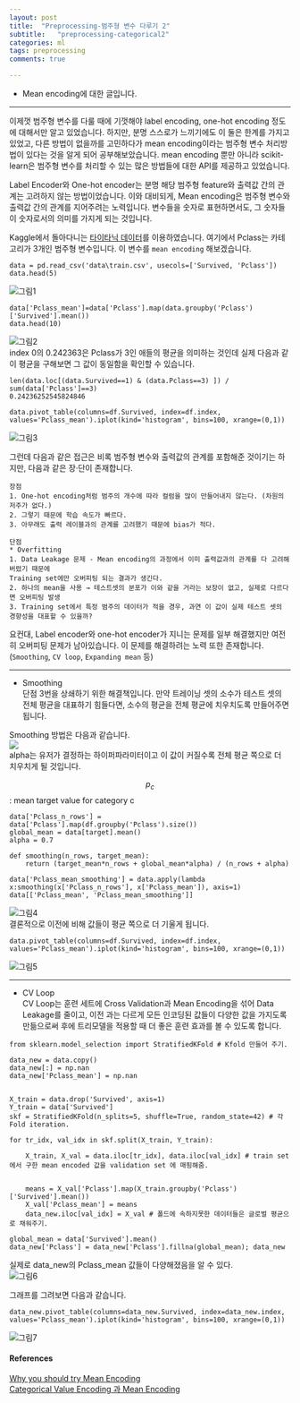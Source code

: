 ```yaml
---
layout: post
title:  "Preprocessing-범주형 변수 다루기 2"
subtitle:   "preprocessing-categorical2"
categories: ml
tags: preprocessing
comments: true

---
```


- Mean encoding에 대한 글입니다. 

---  

이제껏 범주형 변수를 다룰 때에 기껏해야 label encoding, one-hot encoding 정도에 대해서만 알고 있었습니다. 하지만, 분명 
스스로가 느끼기에도 이 둘은 한계를 가지고 있었고, 다른 방법이 없을까를 고민하다가 mean encoding이라는 범주형 변수 처리방법이 있다는 것을 
알게 되어 공부해보았습니다. mean encoding 뿐만 아니라 scikit-learn은 범주형 변수를 처리할 수 있는 많은 방법들에 대한 API를 제공하고 있었습니다.  

Label Encoder와 One-hot encoder는 분명 해당 범주형 feature와 출력값 간의 관계는 고려하지 않는 방법이었습니다. 
이와 대비되게, Mean encoding은 범주형 변수와 출력값 간의 관계를 지어주려는 노력입니다. 
변수들을 숫자로 표현하면서도, 그 숫자들이 숫자로서의 의미를 가지게 되는 것입니다.  

Kaggle에서 돌아다니는 [타이타닉 데이터](https://www.kaggle.com/c/titanic/data?)를 이용하였습니다. 
여기에서 Pclass는 카테고리가 3개인 범주형 변수입니다. 이 변수를 `mean encoding` 해보겠습니다.  

```  
data = pd.read_csv('data\train.csv', usecols=['Survived, 'Pclass'])  
data.head(5)  
```  
![그림1](http://drive.google.com/uc?export=view&id=1RqsMfBM_H9XsYjInaep8-IAtbL4PntR-)  
```  
data['Pclass_mean']=data['Pclass'].map(data.groupby('Pclass')['Survived'].mean())  
data.head(10)  
```  
![그림2](http://drive.google.com/uc?export=view&id=1hgqyB72yIVmG64Gp4C34PQvuDKhvqH2-)  
index 0의 0.242363은 Pclass가 3인 애들의 평균을 의미하는 것인데 실제 다음과 같이 평균을 구해보면 그 값이 
동일함을 확인할 수 있습니다.   
```  
len(data.loc[(data.Survived==1) & (data.Pclass==3) ]) / sum(data['Pclass']==3)  
0.24236252545824846  
```  

```  
data.pivot_table(columns=df.Survived, index=df.index, values='Pclass_mean').iplot(kind='histogram', bins=100, xrange=(0,1))  
```
![그림3](http://drive.google.com/uc?export=view&id=1xNPGCLaL2QDyMoVd_IoX41aWMn3HQ6pf)

그런데 다음과 같은 접근은 비록 범주형 변수와 출력값의 관계를 포함해준 것이기는 하지만, 다음과 같은 장·단이 존재합니다.  
```  
장점  
1. One-hot encoding처럼 범주의 개수에 따라 컬럼을 많이 만들어내지 않는다. (차원의 저주가 없다.)  
2. 그렇기 때문에 학습 속도가 빠르다.  
3. 아무래도 출력 레이블과의 관계를 고려했기 때문에 bias가 적다.  

단점  
* Overfitting  
1. Data Leakage 문제 - Mean encoding의 과정에서 이미 출력값과의 관계를 다 고려해버렸기 때문에  
Training set에만 오버피팅 되는 결과가 생긴다.  
2. 하나의 mean을 사용 → 테스트셋의 분포가 이와 같을 거라는 보장이 없고, 실제로 다르다면 오버피팅 발생  
3. Training set에서 특정 범주의 데이터가 적을 경우, 과연 이 값이 실제 테스트 셋의 경향성을 대표할 수 있을까?  
```  

요컨대, Label encoder와 one-hot encoder가 지니는 문제를 일부 해결했지만 여전히 오버피팅 문제가 남아있습니다. 
이 문제를 해결하려는 노력 또한 존재합니다. (`Smoothing`,  `CV loop`, `Expanding mean` 등)  

---  

- Smoothing  
단점 3번을 상쇄하기 위한 해결책입니다. 만약 트레이닝 셋의 소수가 테스트 셋의 전체 평균을 대표하기 힘들다면, 
소수의 평균을 전체 평균에 치우치도록 만들어주면 됩니다.  

Smoothing 방법은 다음과 같습니다.  
![](https://img1.daumcdn.net/thumb/R1280x0/?scode=mtistory2&fname=https%3A%2F%2Fk.kakaocdn.net%2Fdn%2FbU3ZZc%2Fbtqyt43239w%2F8B8jyGqemj62p9pKQoNKjk%2Fimg.png)  
alpha는 유저가 결정하는 하이퍼파라미터이고 이 값이 커질수록 전체 평균 쪽으로 더 치우치게 될 것입니다.  
  
$$p_c$$ : mean target value for category c  

```  
data['Pclass_n_rows'] = data['Pclass'].map(df.groupby('Pclass').size())  
global_mean = data[target].mean()  
alpha = 0.7  

def smoothing(n_rows, target_mean):  
    return (target_mean*n_rows + global_mean*alpha) / (n_rows + alpha)  

data['Pclass_mean_smoothing'] = data.apply(lambda x:smoothing(x['Pclass_n_rows'], x['Pclass_mean']), axis=1)  
data[['Pclass_mean', 'Pclass_mean_smoothing']]  
```  
![그림4](http://drive.google.com/uc?export=view&id=1mZP9AFCJmMCo6yc4mN1LeKMV2LjhjUH7)  
결론적으로 이전에 비해 값들이 평균 쪽으로 더 기울게 됩니다.  
```  
data.pivot_table(columns=df.Survived, index=df.index, values='Pclass_mean').iplot(kind='histogram', bins=100, xrange=(0,1))  
```  
![그림5](http://drive.google.com/uc?export=view&id=1-swVWINblDgFzcUqMU8Jyh9QlYhKQRMG)  

---  

- CV Loop  
CV Loop는 훈련 세트에 Cross Validation과 Mean Encoding을 섞어 Data Leakage를 줄이고, 이전 과는 다르게 
모든 인코딩된 값들이 다양한 값을 가지도록 만듦으로써 후에 트리모델을 적용할 때 더 좋은 훈련 효과를 볼 수 있도록 합니다.  

```  
from sklearn.model_selection import StratifiedKFold # Kfold 만들어 주기.  

data_new = data.copy()  
data_new[:] = np.nan  
data_new['Pclass_mean'] = np.nan  


X_train = data.drop('Survived', axis=1)  
Y_train = data['Survived']  
skf = StratifiedKFold(n_splits=5, shuffle=True, random_state=42) # 각 Fold iteration.  

for tr_idx, val_idx in skf.split(X_train, Y_train):  
    
    X_train, X_val = data.iloc[tr_idx], data.iloc[val_idx] # train set 에서 구한 mean encoded 값을 validation set 에 매핑해줌.   
    
    
    means = X_val['Pclass'].map(X_train.groupby('Pclass')['Survived'].mean())  
    X_val['Pclass_mean'] = means  
    data_new.iloc[val_idx] = X_val # 폴드에 속하지못한 데이터들은 글로벌 평균으로 채워주기.  
    
global_mean = data['Survived'].mean()  
data_new['Pclass'] = data_new['Pclass'].fillna(global_mean); data_new  
```  
실제로 data_new의 Pclass_mean 값들이 다양해졌음을 알 수 있다.  
![그림6](http://drive.google.com/uc?export=view&id=1Wvi3HeGrQsApca-YmRUB8H2_EWKy4ASd)  

그래프를 그려보면 다음과 같습니다.  
```  
data_new.pivot_table(columns=data_new.Survived, index=data_new.index, values='Pclass_mean').iplot(kind='histogram', bins=100, xrange=(0,1))  
```  
![그림7](http://drive.google.com/uc?export=view&id=17bivGrB4eKf7N5rGcan1uydmaeAerf8a)







#### References  
[Why you should try Mean Encoding](https://towardsdatascience.com/why-you-should-try-mean-encoding-17057262cd0)  
[Categorical Value Encoding 과 Mean Encoding](https://dailyheumsi.tistory.com/120#1.-one-hot-encoding)

